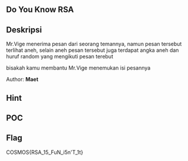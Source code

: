 ## Do You Know RSA

## Deskripsi

Mr.Vige menerima pesan dari seorang temannya, namun pesan tersebut terlihat aneh, selain aneh pesan tersebut juga terdapat angka aneh dan huruf random yang mengikuti pesan terebut

bisakah kamu membantu Mr.Vige menemukan isi pesannya

Author: **Maet**

## Hint

## POC

## Flag

COSMOS{RSA_15_FuN_i5n'T_1t}
